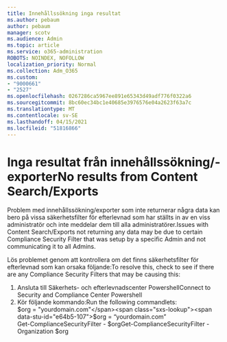 ```yaml
---
title: Innehållssökning inga resultat
ms.author: pebaum
author: pebaum
manager: scotv
ms.audience: Admin
ms.topic: article
ms.service: o365-administration
ROBOTS: NOINDEX, NOFOLLOW
localization_priority: Normal
ms.collection: Adm_O365
ms.custom:
- "9000661"
- "2527"
ms.openlocfilehash: 0267286ca5967ee891e65343d49adf776f0322a6
ms.sourcegitcommit: 8bc60ec34bc1e40685e3976576e04a2623f63a7c
ms.translationtype: MT
ms.contentlocale: sv-SE
ms.lasthandoff: 04/15/2021
ms.locfileid: "51816866"
---
```

# <a name="no-results-from-content-searchexports"></a><span data-ttu-id="e64b5-102">Inga resultat från innehållssökning/-exporter</span><span class="sxs-lookup"><span data-stu-id="e64b5-102">No results from Content Search/Exports</span></span>

<span data-ttu-id="e64b5-103">Problem med innehållssökning/exporter som inte returnerar några data kan bero på vissa säkerhetsfilter för efterlevnad som har ställts in av en viss administratör och inte meddelar dem till alla administratörer.</span><span class="sxs-lookup"><span data-stu-id="e64b5-103">Issues with Content Search/Exports not returning any data may be due to certain Compliance Security Filter that was setup by a specific Admin and not communicating it to all Admins.</span></span>

<span data-ttu-id="e64b5-104">Lös problemet genom att kontrollera om det finns säkerhetsfilter för efterlevnad som kan orsaka följande:</span><span class="sxs-lookup"><span data-stu-id="e64b5-104">To resolve this, check to see if there are any Compliance Security Filters that may be causing this:</span></span>
1. <span data-ttu-id="e64b5-105">Ansluta till Säkerhets- och efterlevnadscenter Powershell</span><span class="sxs-lookup"><span data-stu-id="e64b5-105">Connect to Security and Compliance Center Powershell</span></span>
2. <span data-ttu-id="e64b5-106">Kör följande kommando:</span><span class="sxs-lookup"><span data-stu-id="e64b5-106">Run the following commandlets:</span></span>
<br><span data-ttu-id="e64b5-107">$org = "yourdomain.com"</span><span class="sxs-lookup"><span data-stu-id="e64b5-107">$org = “yourdomain.com”</span></span>
<br><span data-ttu-id="e64b5-108">Get-ComplianceSecurityFilter - $org</span><span class="sxs-lookup"><span data-stu-id="e64b5-108">Get-ComplianceSecurityFilter -Organization $org</span></span>